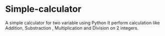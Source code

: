 # Simple-calculator
A simple calculator for two variable using Python
It perform calculation like Addition, Substraction , Multiplication and Division on 2 integers. 

